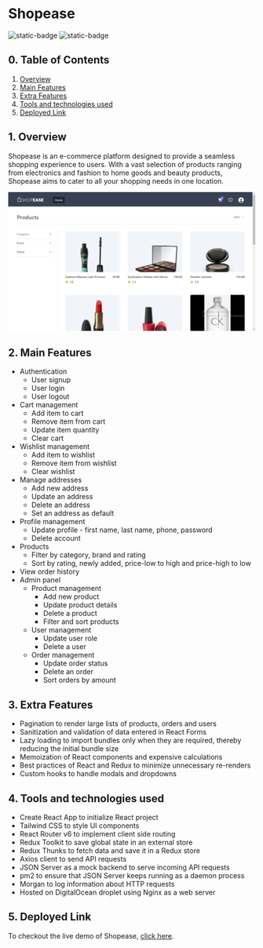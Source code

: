 # Shopease

![static-badge](https://img.shields.io/badge/built_with-love-red?style=for-the-badge)
![static-badge](https://img.shields.io/badge/status-success-limegreen?style=for-the-badge)

## 0. Table of Contents

1. [Overview](#1-overview)
2. [Main Features](#2-main-features)
3. [Extra Features](#3-extra-features)
4. [Tools and technologies used](#4-tools-and-technologies-used)
5. [Deployed Link](#5-deployed-link)

## 1. Overview

Shopease is an e-commerce platform designed to provide a seamless shopping experience to users. With a vast selection of products ranging from electronics and fashion to home goods and beauty products, Shopease aims to cater to all your shopping needs in one location.

![preview](./media/preview.png)

## 2. Main Features

- Authentication
  - User signup
  - User login
  - User logout
- Cart management
  - Add item to cart
  - Remove item from cart
  - Update item quantity
  - Clear cart
- Wishlist management
  - Add item to wishlist
  - Remove item from wishlist
  - Clear wishlist
- Manage addresses
  - Add new address
  - Update an address
  - Delete an address
  - Set an address as default
- Profile management
  - Update profile - first name, last name, phone, password
  - Delete account 
- Products
  - Filter by category, brand and rating
  - Sort by rating, newly added, price-low to high and price-high to low
- View order history
- Admin panel
  - Product management
    - Add new product
    - Update product details
    - Delete a product
    - Filter and sort products
  - User management
    - Update user role
    - Delete a user
  - Order management
    - Update order status
    - Delete an order
    - Sort orders by amount

## 3. Extra Features
   
- Pagination to render large lists of products, orders and users
- Sanitization and validation of data entered in React Forms
- Lazy loading to import bundles only when they are required, thereby reducing the initial bundle size
- Memoization of React components and expensive calculations
- Best practices of React and Redux to minimize unnecessary re-renders
- Custom hooks to handle modals and dropdowns

## 4. Tools and technologies used

- Create React App to initialize React project
- Tailwind CSS to style UI components
- React Router v6 to implement client side routing
- Redux Toolkit to save global state in an external store
- Redux Thunks to fetch data and save it in a Redux store
- Axios client to send API requests
- JSON Server as a mock backend to serve incoming API requests
- pm2 to ensure that JSON Server keeps running as a daemon process
- Morgan to log information about HTTP requests
- Hosted on DigitalOcean droplet using Nginx as a web server 

## 5. Deployed Link

To checkout the live demo of Shopease, [click here](http://shopease.shubhampurwar.in).

